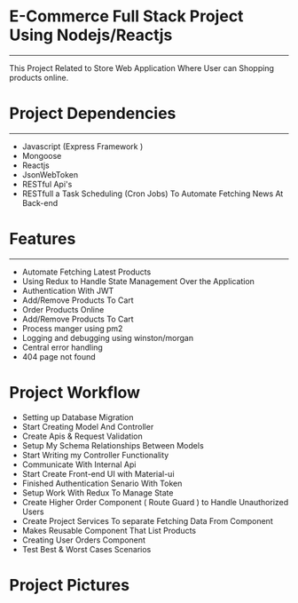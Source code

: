 # E-Commerce Full Stack Project Using Nodejs/Reactjs
<hr/>
This Project Related to Store Web Application Where User can Shopping products online.

# Project Dependencies
<hr/>
<ul>
<li>
Javascript (Express Framework )
</li>
<li>
Mongoose
</li>
<li>
Reactjs
</li>
<li>
JsonWebToken
</li>
<li>
RESTful Api's
</li>
<li>
RESTfull a Task Scheduling (Cron Jobs) To Automate Fetching News At Back-end
</li>
</ul>

# Features
<hr/>
<ul>
<li>
Automate Fetching Latest Products
</li>
<li>
Using Redux to Handle State Management Over the Application
</li>
<li>
Authentication With JWT
</li>
<li>
Add/Remove Products To Cart
</li>
<li>
Order Products Online
</li>
<li>
Add/Remove Products To Cart
</li>
  <li>
Process manger using pm2
  </li>
  <li>
Logging and debugging using winston/morgan</li>
  <li>
Central error handling
  </li>
   <li>
404 page not found  </li>
</ul>

# Project Workflow
</hr>
<ul>
<li>
Setting up Database Migration
</li>
<li>
Start Creating Model And Controller
</li>
<li>
Create Apis & Request Validation
</li>
<li>
Setup My Schema Relationships Between Models
</li>
<li>
Start Writing my Controller Functionality
</li>
<li>
Communicate With Internal Api 
</li>
<li>
Start Create Front-end UI with Material-ui
</li>
<li>
Finished Authentication Senario With Token
</li>
<li>
Setup Work With Redux To Manage State
</li>
<li>
Create Higher Order Component ( Route Guard ) to Handle Unauthorized Users
</li>
<li>
Create Project Services To separate Fetching Data From Component
</li>
<li>
Makes Reusable Component That List Products
</li>
<li>
Creating User Orders Component
</li>
<li>
Test Best & Worst Cases Scenarios
</li>
</ul>

# Project Pictures
</hr>
<img src="client/GithubImages/0.jpg />
